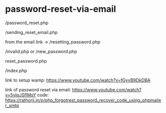 # password-reset-via-email

/password_reset.php

/sending_reset_email.php

from the email link -> /resetting_password.php

/invalid.php   or
/new_password.php

reset_password.php

/index.php

link to setup wamp:
https://www.youtube.com/watch?v=fGyvB9DkDBA

link of password reset via email:
https://www.youtube.com/watch?v=5yIqJSflMsY
code:
https://rathorji.in/p/php_forgotrest_password_recover_code_using_phpmailer_smtp
